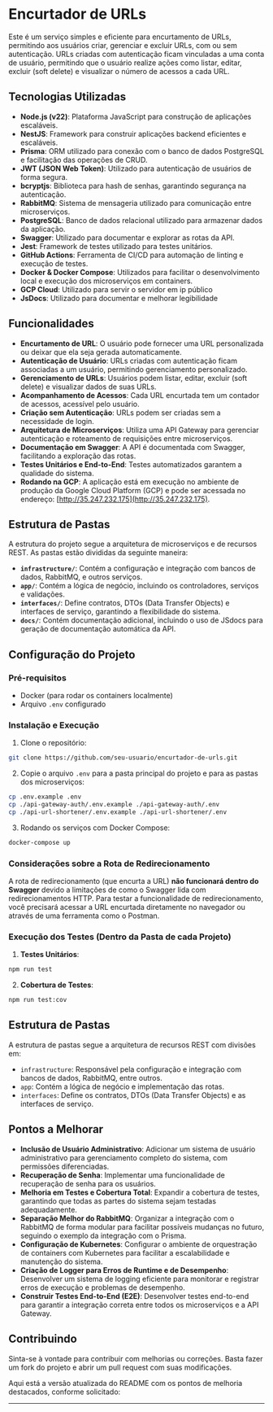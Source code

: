 # Encurtador de URLs

Este é um serviço simples e eficiente para encurtamento de URLs, permitindo aos usuários criar, gerenciar e excluir URLs, com ou sem autenticação. URLs criadas com autenticação ficam vinculadas a uma conta de usuário, permitindo que o usuário realize ações como listar, editar, excluir (soft delete) e visualizar o número de acessos a cada URL.

## Tecnologias Utilizadas

- **Node.js (v22)**: Plataforma JavaScript para construção de aplicações escaláveis.
- **NestJS**: Framework para construir aplicações backend eficientes e escaláveis.
- **Prisma**: ORM utilizado para conexão com o banco de dados PostgreSQL e facilitação das operações de CRUD.
- **JWT (JSON Web Token)**: Utilizado para autenticação de usuários de forma segura.
- **bcryptjs**: Biblioteca para hash de senhas, garantindo segurança na autenticação.
- **RabbitMQ**: Sistema de mensageria utilizado para comunicação entre microserviços.
- **PostgreSQL**: Banco de dados relacional utilizado para armazenar dados da aplicação.
- **Swagger**: Utilizado para documentar e explorar as rotas da API.
- **Jest**: Framework de testes utilizado para testes unitários.
- **GitHub Actions**: Ferramenta de CI/CD para automação de linting e execução de testes.
- **Docker & Docker Compose**: Utilizados para facilitar o desenvolvimento local e execução dos microserviços em containers.
- **GCP Cloud**: Utilizado para servir o servidor em ip público
- **JsDocs**: Utilizado para documentar e melhorar legibilidade

## Funcionalidades

- **Encurtamento de URL**: O usuário pode fornecer uma URL personalizada ou deixar que ela seja gerada automaticamente.
- **Autenticação de Usuário**: URLs criadas com autenticação ficam associadas a um usuário, permitindo gerenciamento personalizado.
- **Gerenciamento de URLs**: Usuários podem listar, editar, excluir (soft delete) e visualizar dados de suas URLs.
- **Acompanhamento de Acessos**: Cada URL encurtada tem um contador de acessos, acessível pelo usuário.
- **Criação sem Autenticação**: URLs podem ser criadas sem a necessidade de login.
- **Arquitetura de Microserviços**: Utiliza uma API Gateway para gerenciar autenticação e roteamento de requisições entre microserviços.
- **Documentação em Swagger**: A API é documentada com Swagger, facilitando a exploração das rotas.
- **Testes Unitários e End-to-End**: Testes automatizados garantem a qualidade do sistema.
- **Rodando na GCP**: A aplicação está em execução no ambiente de produção da Google Cloud Platform (GCP) e pode ser acessada no endereço: [http://35.247.232.175](http://35.247.232.175).

## Estrutura de Pastas

A estrutura do projeto segue a arquitetura de microserviços e de recursos REST. As pastas estão divididas da seguinte maneira:

- **`infrastructure/`**: Contém a configuração e integração com bancos de dados, RabbitMQ, e outros serviços.
- **`app/`**: Contém a lógica de negócio, incluindo os controladores, serviços e validações.
- **`interfaces/`**: Define contratos, DTOs (Data Transfer Objects) e interfaces de serviço, garantindo a flexibilidade do sistema.
- **`docs/`**: Contém documentação adicional, incluindo o uso de JSdocs para geração de documentação automática da API.

## Configuração do Projeto

### Pré-requisitos

- Docker (para rodar os containers localmente)
- Arquivo `.env` configurado

### Instalação e Execução

1. Clone o repositório:

```bash
git clone https://github.com/seu-usuario/encurtador-de-urls.git
```

2. Copie o arquivo `.env` para a pasta principal do projeto e para as pastas dos microserviços:

```bash
cp .env.example .env 
cp ./api-gateway-auth/.env.example ./api-gateway-auth/.env 
cp ./api-url-shortener/.env.example ./api-url-shortener/.env 
```

3. Rodando os serviços com Docker Compose:

```bash
docker-compose up
```

### Considerações sobre a Rota de Redirecionamento

A rota de redirecionamento (que encurta a URL) **não funcionará dentro do Swagger** devido a limitações de como o Swagger lida com redirecionamentos HTTP. Para testar a funcionalidade de redirecionamento, você precisará acessar a URL encurtada diretamente no navegador ou através de uma ferramenta como o Postman.

### Execução dos Testes (Dentro da Pasta de cada Projeto)
1. **Testes Unitários**:

```bash
npm run test
```

2. **Cobertura de Testes**:

```bash
npm run test:cov
```

## Estrutura de Pastas

A estrutura de pastas segue a arquitetura de recursos REST com divisões em:

- `infrastructure`: Responsável pela configuração e integração com bancos de dados, RabbitMQ, entre outros.
- `app`: Contém a lógica de negócio e implementação das rotas.
- `interfaces`: Define os contratos, DTOs (Data Transfer Objects) e as interfaces de serviço.


## Pontos a Melhorar

- **Inclusão de Usuário Administrativo**: Adicionar um sistema de usuário administrativo para gerenciamento completo do sistema, com permissões diferenciadas.
- **Recuperação de Senha**: Implementar uma funcionalidade de recuperação de senha para os usuários.
- **Melhoria em Testes e Cobertura Total**: Expandir a cobertura de testes, garantindo que todas as partes do sistema sejam testadas adequadamente.
- **Separação Melhor do RabbitMQ**: Organizar a integração com o RabbitMQ de forma modular para facilitar possíveis mudanças no futuro, seguindo o exemplo da integração com o Prisma.
- **Configuração de Kubernetes**: Configurar o ambiente de orquestração de containers com Kubernetes para facilitar a escalabilidade e manutenção do sistema.
- **Criação de Logger para Erros de Runtime e de Desempenho**: Desenvolver um sistema de logging eficiente para monitorar e registrar erros de execução e problemas de desempenho.
- **Construir Testes End-to-End (E2E)**: Desenvolver testes end-to-end para garantir a integração correta entre todos os microserviços e a API Gateway.

## Contribuindo

Sinta-se à vontade para contribuir com melhorias ou correções. Basta fazer um fork do projeto e abrir um pull request com suas modificações.

Aqui está a versão atualizada do README com os pontos de melhoria destacados, conforme solicitado:

---
